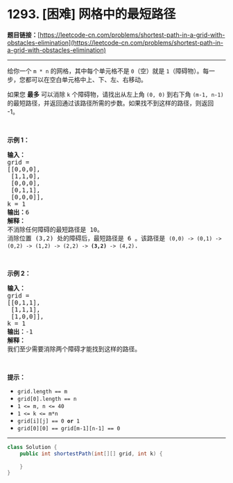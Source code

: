 # 1293. [困难] 网格中的最短路径

**题目链接：**[https://leetcode-cn.com/problems/shortest-path-in-a-grid-with-obstacles-elimination](https://leetcode-cn.com/problems/shortest-path-in-a-grid-with-obstacles-elimination)

---

<div class="content__1Y2H">
 <div class="notranslate">
  <p>给你一个&nbsp;<code>m * n</code>&nbsp;的网格，其中每个单元格不是&nbsp;<code>0</code>（空）就是&nbsp;<code>1</code>（障碍物）。每一步，您都可以在空白单元格中上、下、左、右移动。</p> 
  <p>如果您 <strong>最多</strong> 可以消除 <code>k</code> 个障碍物，请找出从左上角 <code>(0, 0)</code> 到右下角 <code>(m-1, n-1)</code> 的最短路径，并返回通过该路径所需的步数。如果找不到这样的路径，则返回 -1。</p> 
  <p>&nbsp;</p> 
  <p><strong>示例 1：</strong></p> 
  <pre class="language-text"><strong>输入：</strong> 
grid = 
[[0,0,0],
&nbsp;[1,1,0],
 [0,0,0],
&nbsp;[0,1,1],
 [0,0,0]], 
k = 1
<strong>输出：</strong>6
<strong>解释：
</strong>不消除任何障碍的最短路径是 10。
消除位置 (3,2) 处的障碍后，最短路径是 6 。该路径是 <code>(0,0) -&gt; (0,1) -&gt; (0,2) -&gt; (1,2) -&gt; (2,2) -&gt; <strong>(3,2)</strong> -&gt; (4,2)</code>.
</pre> 
  <p>&nbsp;</p> 
  <p><strong>示例 2：</strong></p> 
  <pre class="language-text"><strong>输入：</strong>
grid = 
[[0,1,1],
&nbsp;[1,1,1],
&nbsp;[1,0,0]], 
k = 1
<strong>输出：</strong>-1
<strong>解释：
</strong>我们至少需要消除两个障碍才能找到这样的路径。
</pre> 
  <p>&nbsp;</p> 
  <p><strong>提示：</strong></p> 
  <ul> 
   <li><code>grid.length&nbsp;== m</code></li> 
   <li><code>grid[0].length&nbsp;== n</code></li> 
   <li><code>1 &lt;= m, n &lt;= 40</code></li> 
   <li><code>1 &lt;= k &lt;= m*n</code></li> 
   <li><code>grid[i][j] == 0 <strong>or</strong> 1</code></li> 
   <li><code>grid[0][0] == grid[m-1][n-1] == 0</code></li> 
  </ul> 
 </div>
</div>

---

```java
class Solution {
    public int shortestPath(int[][] grid, int k) {
        
    }
}
```